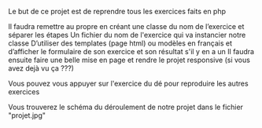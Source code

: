 Le but de ce projet est de reprendre tous les exercices faits en php

Il faudra remettre au propre en créant une classe du nom de l’exercice et séparer les étapes Un fichier du nom de
l'exercice qui va instancier notre classe D’utiliser des templates (page html) ou modèles en français et d’afficher le
formulaire de son exercice et son résultat s'il y en a un Il faudra ensuite faire une belle mise en page et rendre le
projet responsive (si vous avez dejà vu ça ???)

Vous pouvez vous appuyer sur l'exercice du dé pour reproduire les autres exercices

Vous trouverez le schéma du déroulement de notre projet dans le fichier "projet.jpg"
